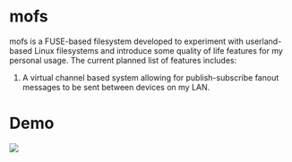 # mofs
mofs is a FUSE-based filesystem developed to experiment with userland-based Linux filesystems and introduce some quality of life features for my personal usage. The current planned list of features includes:
1. A virtual channel based system allowing for publish-subscribe fanout messages to be sent between devices on my LAN.

# Demo
<a href="https://asciinema.org/a/9rTrWDBjjIi53RRePkts5LxCe" target="_blank"><img src="https://asciinema.org/a/9rTrWDBjjIi53RRePkts5LxCe.svg" /></a>

